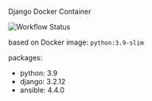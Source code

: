 Django Docker Container

![Workflow Status](https://github.com/dylanninin/docker-django/actions/workflows/docker.yml/badge.svg)

based on Docker image: `python:3.9-slim`

packages:

- python: 3.9
- django: 3.2.12
- ansible: 4.4.0
